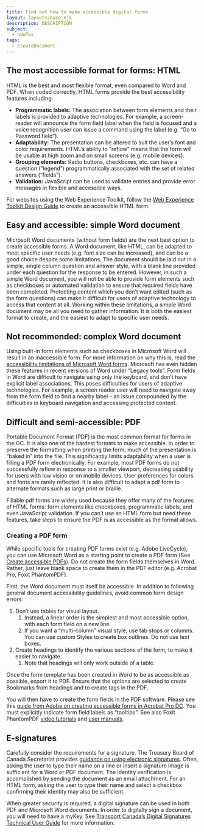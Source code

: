 ```yaml
---
title: Find out how to make accessible digital forms
layout: layouts/base.njk
description: DESCRIPTION
subject:
  - howTos
tags:
  - createDocument
---
```

<h2>The most accessible format for forms: HTML</h2>

<p>HTML is the best and most flexible format, even compared to Word and PDF. When coded correctly, HTML forms provide the best accessibility features including:</p>

<ul>
	<li><strong>Programmatic labels:</strong> The association between form elements and their labels is provided to adaptive technologies. For example, a screen-reader will announce the form field label when the field is focused and a voice recognition user can issue a command using the label (e.g. “Go to Password field”).</li>
	<li><strong>Adaptability:</strong> The presentation can be altered to suit the user’s font and color requirements. HTML’s ability to “reflow” means that the form will be usable at high zoom and on small screens (e.g. mobile devices).</li>
	<li><strong>Grouping elements:</strong> Radio buttons, checkboxes, etc. can have a question (“legend”) programmatically associated with the set of related answers (“fields”).</li>
	<li><strong>Validation:</strong> JavaScript can be used to validate entries and provide error messages in flexible and accessible ways.</li>
</ul>

<p>For websites using the Web Experience Toolkit, follow the <a href="https://wet-boew.github.io/wet-boew-styleguide/design/forms-en.html" rel="external">Web Experience Toolkit Design Guide</a> to create an accessible HTML form.</p>

<h2>Easy and accessible: simple Word document</h2>
<p>Microsoft Word documents (without form fields) are the next best option to create accessible forms. A Word document, like HTML, can be adapted to meet specific user needs (e.g. font size can be increased), and can be a good choice despite some limitations. The document should be laid out in a simple, single column question and answer style, with a blank line provided under each question for the response to be entered. However, in such a simple Word document, you will not be able to provide form elements such as checkboxes or automated validation to ensure that required fields have been completed. Protecting content which you don’t want edited (such as the form questions) can make it difficult for users of adaptive technology to access that content at all. Working within these limitations, a simple Word document may be all you need to gather information. It is both the easiest format to create, and the easiest to adapt to specific user needs.</p>

<h2>Not recommended: complex Word document</h2>
<p>Using built-in form elements such as checkboxes in Microsoft Word will result in an inaccessible form. For more information on why this is, read the <a href="https://accessible-digital-documents.com/blog/you-cant-make-microsoft-word-forms-accessible-enough/" rel="external">accessibility limitations of Microsoft Word forms</a>. Microsoft has even hidden these features in recent versions of Word under “Legacy tools”. Form fields in Word are difficult to navigate using only the keyboard, and don’t have explicit label associations. This poses difficulties for users of adaptive technologies. For example, a screen reader user will need to navigate away from the form field to find a nearby label – an issue compounded by the difficulties in keyboard navigation and accessing protected content.</p>

<h2>Difficult and semi-accessible: PDF</h2>
<p>Portable Document Format (PDF) is the most common format for forms in the GC. It is also one of the hardest formats to make accessible. In order to preserve the formatting when printing the form, much of the presentation is “baked in” into the file. This significantly limits adaptability when a user is filling a PDF form electronically. For example, most PDF forms do not successfully reflow in response to a smaller viewport, decreasing usability for users with low vision or on mobile devices. User preferences for colors and fonts are rarely reflected. It is also difficult to adapt a pdf form to alternate formats such as large print or braille.</p>
<p>Fillable pdf forms are widely used because they offer many of the features of HTML forms: form elements like checkboxes, programmatic labels, and even JavaScript validation. If you can’t use an HTML form but need these features, take steps to ensure the PDF is as accessible as the format allows.</p>

<h3>Creating a PDF form</h3>
<p>While specific tools for creating PDF forms exist (e.g. Adobe LiveCycle), you can use Microsoft Word as a starting point to create a PDF form (See <a href="https://support.microsoft.com/en-us/office/create-accessible-pdfs-064625e0-56ea-4e16-ad71-3aa33bb4b7ed" rel="external">Create accessible PDFs</a>). Do not create the form fields themselves in Word. Rather, just leave blank space to create them in the PDF editor (e.g. Acrobat Pro, Foxit PhantomPDF).</p>
<p>First, the Word document must itself be accessible. In addition to following general document accessibility guidelines, avoid common form design errors:</p>

<ol>
	<li>Don’t use tables for visual layout.
		<ol class="lst-lwr-alph">
			<li>Instead, a linear order is the simplest and most accessible option, with each form field on a new line.</li>
			<li>If you want a “multi-column” visual style, use tab stops or columns. You can use custom Styles to create box outlines. Do not use text boxes.</li>
		</ol>
	</li>
	<li>Create headings to identify the various sections of the form, to make it easier to navigate.
		<ol class="lst-lwr-alph">
			<li>Note that headings will only work outside of a table.</li>
		</ol>
	</li>
</ol>

<p>Once the form template has been created in Word to be as accessible as possible, export it to PDF. Ensure that the options are selected to create Bookmarks from headings and to create tags in the PDF.</p>
<p>You will then have to create the form fields in the PDF software. Please see this <a href="https://www.adobe.com/accessibility/products/acrobat/creating-accessible-forms.html" rel="external">guide from Adobe on creating accessible forms in Acrobat Pro DC</a>. You must explicitly indicate form field labels as “tooltips”. See also Foxit PhantomPDF <a href="https://www.foxitsoftware.com/support/tutorial/" rel="external">video tutorials</a> and <a href="https://www.foxitsoftware.com/support/usermanuals.php" rel="external">user manuals</a>.</p>

<h2>E-signatures</h2>
<p>Carefully consider the requirements for a signature. The Treasury Board of Canada Secretariat provides <a href="https://www.canada.ca/en/government/system/digital-government/online-security-privacy/government-canada-guidance-using-electronic-signatures.html" rel="external">guidance on using electronic signatures</a>. Often, asking the user to type their name on a line or insert a signature image is sufficient for a Word or PDF document. The identity verification is accomplished by sending the document as an email attachment. For an HTML form, asking the user to type their name and select a checkbox confirming their identity may also be sufficient.</p>
<p>When greater security is required, a digital signature can be used in both PDF and Microsoft Word documents. In order to digitally sign a document, you will need to have a myKey. See <a href="https://wiki.gccollab.ca/images/5/57/TCDS_EN_HOWTO.DOCX" rel="external">Transport Canada’s Digital Signatures Technical User Guide</a> for more information.</p>
